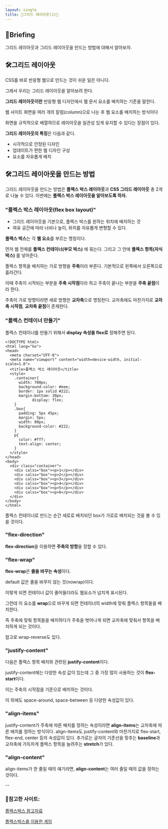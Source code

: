 ```yaml
---
layout: single
title: 🧐그리드 레이아웃(1)🧐
---
```



## 📢Briefing
그리드 레이아웃과 그리드 레이아웃을 만드는 방법에 대해서 알아보자. 

## 🛠그리드 레이아웃

CSS를 바로 반응형 웹으로 만드는 것이 쉬운 일은 아니다. 

그래서 우리는 그리드 레이아웃을 알아보려 한다.

**그리드 레이아웃이란** 반응형 웹 디자인에서 웹 문서 요소를 배치하는 기준을 말한다.

웹 사이트 화면을 여러 개의 칼럼(column)으로 나눈 후 웹 요소를 배치하는 방식이다

화면을 규칙적으로 배열하므로 레이아웃을 일관성 있게 유지할 수 있다는 장점이 있다.

**그리드 레이아웃의 특징**은 다음과 같다.

- 시각적으로 안정된 디자인
- 업데이트가 편한 웹 디자인 구성
- 요소를 자유롭게 배치

## 🛠그리드 레이아웃을 만드는 방법

그리드 레이아웃을 만드는 방법은 **플렉스 박스 레이아웃**과 **CSS 그리드 레이아웃** 총 2개로 나눌 수 있다. 이번에는 **플렉스 박스 레이아웃을 알아보도록 하자.**

### "플렉스 박스 레이아웃(flex box layout)"

- 그리드 레이아웃을 기본으로, 플렉스 박스를 원하는 위치에 배치하는 것
- 여유 공간에 따라 너비나 높이, 위치를 자유롭게 변형할 수 있다.

**플렉스 박스**는 각 **웹 요소**를 부르는 명칭이다.

먼저 웹 전체를 **플렉스 컨테이너(부모 박스)** 에 묶는다. 그리고 그 안에 **플렉스 항목(자식 박스)** 를 넣어준다. 

플렉스 항목을 배치하는 가로 방향을 **주축**이라 부른다. 기본적으로 왼쪽에서 오른쪽으로 흘라간다. 

이때 주축이 시작되는 부분을 **주축 시작점**이라 하고 주축이 끝나는 부분을 **주축 끝점**이라 한다.

주축이 가로 방향이라면 세로 방향은 **교차축**으로 명칭한다. 교차축에도 마찬가지로 **교차축 시작점**, **교차축 끝점**이 존재한다.

### "플렉스 컨테이너 만들기"

플렉스 컨테이너를 만들기 위해서 **display 속성을 flex로** 정해주면 된다.

```
<!DOCTYPE html>
<html lang="ko">
<head>
  <meta charset="UTF-8">
  <meta name="viewport" content="width=device-width, initial-scale=1.0">
  <title>플렉스 박스 레이아웃</title>
  <style>
    .container{
      width: 700px;
      background-color: #eee;
      border: 1px solid #222;
      margin-bottom: 30px;
			display: flex;
    }
    .box{
      padding: 5px 45px;
      margin: 5px;
      width: 80px;
      background-color: #222;
    }
    p{
      color: #fff;
      text-align: center;
    }
  </style>
</head>
<body>
  <div class="container">
    <div calss="box"><p>1</p></div>
    <div calss="box"><p>2</p></div>
    <div calss="box"><p>3</p></div>
    <div calss="box"><p>4</p></div>
    <div calss="box"><p>5</p></div>
    <div calss="box"><p>6</p></div>
  </div>
</body>
</html>
```

플렉스 컨테이너로 만드는 순간 세로로 배치되던 box가 가로로 배치되는 것을 볼 수 있을 것이다.

### "flex-direction"

**flex-direction**을 이용하면 **주축의 방항**을 정할 수 있다.

### "flex-wrap"

**flex-wrap**은 **줄을 바꾸는 속성**이다. 

default 값은 줄을 바꾸지 않는 것(nowrap)이다.

이렇게 되면 컨테이너 값이 줄어들더라도 웹요소가 넘치게 표시된다.

그런데 이 요소를 **wrap**으로 바꾸게 되면 컨테이너의 width에 맞춰 플렉스 항목들을 배치한다.

즉 주축에 맞춰 항목들을 배치하다가 주축을 벗어나게 되면 교차축에 맞춰서 항목을 배치하게 되는 것이다.

참고로 wrap-reverse도 있다.

### "justify-content"

다음은 플렉스 항목 배치와 관련된 **justify-content**이다.

justify-content에는 다양한 속성 값이 있는데 그 중 가장 많이 사용하는 것이 **flex-start**이다.

이는 주축의 시작점을 기준으로 배치하는 것이다.

이 외에도 space-around, space-between 등 다양한 속성값이 있다.

### "align-items"

justify-content가 주축에 따른 배치를 정하는 속성이라면 **align-items**는 교차축에 따른 배치를 정하는 방식이다. 
align-items도 justify-content와 마찬가지로 flex-start, flex-end, center 등의 속성값이 있다. 추가로는 글자의 기준선을 맞추는 **baseline**과 교차축에 가득차게 플렉스 항목을 늘려주는 **stretch**가 있다. 

### "align-content"

align-items가 한 줄일 때의 얘기라면, **align-content**는 여러 줄일 때의 값을 정하는 것이다.

--

### 🔎참고한 사이트:

[플렉스박스 참고자료]([https://developer.mozilla.org/ko/docs/Learn/CSS/CSS_laytout/Flexbox](https://developer.mozilla.org/ko/docs/Learn/CSS/CSS_layout/Flexbox))

[플렉스박스를 이용한 게임](https://flexboxfroggy.com/#ko)
